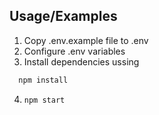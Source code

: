 
## Usage/Examples

1. Copy .env.example file to .env
2. Configure .env variables
3. Install dependencies ussing
```bash
  npm install
```
4. ```npm start```
